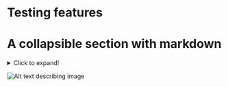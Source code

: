 # Testing features

# A collapsible section with markdown
<details>
  <summary>Click to expand!</summary>
  
  ## Heading
  1. A numbered
  2. list
     * With some
     * Sub bullets
</details>


![Alt text describing image](https://1000logos.net/wp-content/uploads/2021/05/GitHub-logo.png "How do you like this image? This is additional info, beyond alt text")


